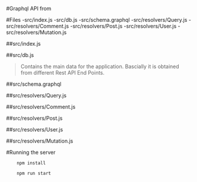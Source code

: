 #Graphql API from 

#Files
-src/index.js
-src/db.js
-src/schema.graphql
-src/resolvers/Query.js
-src/resolvers/Comment.js
-src/resolvers/Post.js
-src/resolvers/User.js
-src/resolvers/Mutation.js


##src/index.js
 >

##src/db.js  
 >Contains the main data for the application. Bascially it is obtained from different Rest API End Points.

##src/schema.graphql
 >
 
##src/resolvers/Query.js
 >
 
##src/resolvers/Comment.js
 >
 
##src/resolvers/Post.js
 >
 
##src/resolvers/User.js
 >
 
##src/resolvers/Mutation.js
 >
 


#Running the server
````
    npm install

    npm run start
````


